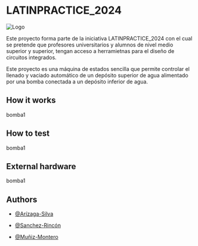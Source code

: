 <!---

This file is used to generate your project datasheet. Please fill in the information below and delete any unused
sections.

You can also include images in this folder and reference them in the markdown. Each image must be less than
512 kb in size, and the combined size of all images must be less than 1 MB.
-->


# LATINPRACTICE_2024
![Logo](https://latinpracticecom.files.wordpress.com/2023/06/logo-lp-2-1.png)

Este proyecto  forma parte de la iniciativa LATINPRACTICE_2024
con el cual se pretende que profesores universitarios y alumnos de nivel medio superior y superior, tengan acceso a herramietnas para el diseño de circuitos integrados.

Este proyecto es una máquina de estados sencilla que permite controlar el llenado y vaciado automático de un depósito superior de agua alimentado por una bomba conectada a un depósito inferior de agua.


## How it works
bomba1


## How to test

bomba1


## External hardware
bomba1



## Authors

- [@Arízaga-Silva](https://www.researchgate.net/profile/Juan-Antonio-Arizaga-Silva)

- [@Sanchez-Rincón](https://www.researchgate.net/profile/Ismael_Rincon)

- [@Muñiz-Montero](https://www.researchgate.net/profile/Carlos-Muniz-Montero)
